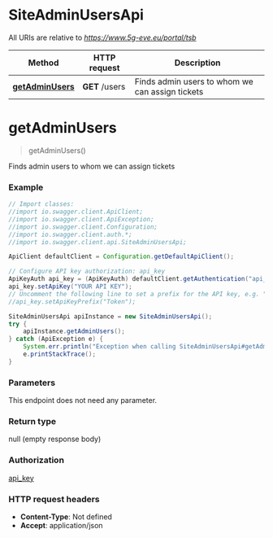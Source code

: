 # SiteAdminUsersApi

All URIs are relative to *https://www.5g-eve.eu/portal/tsb*

Method | HTTP request | Description
------------- | ------------- | -------------
[**getAdminUsers**](SiteAdminUsersApi.md#getAdminUsers) | **GET** /users | Finds admin users to whom we can assign tickets


<a name="getAdminUsers"></a>
# **getAdminUsers**
> getAdminUsers()

Finds admin users to whom we can assign tickets



### Example
```java
// Import classes:
//import io.swagger.client.ApiClient;
//import io.swagger.client.ApiException;
//import io.swagger.client.Configuration;
//import io.swagger.client.auth.*;
//import io.swagger.client.api.SiteAdminUsersApi;

ApiClient defaultClient = Configuration.getDefaultApiClient();

// Configure API key authorization: api_key
ApiKeyAuth api_key = (ApiKeyAuth) defaultClient.getAuthentication("api_key");
api_key.setApiKey("YOUR API KEY");
// Uncomment the following line to set a prefix for the API key, e.g. "Token" (defaults to null)
//api_key.setApiKeyPrefix("Token");

SiteAdminUsersApi apiInstance = new SiteAdminUsersApi();
try {
    apiInstance.getAdminUsers();
} catch (ApiException e) {
    System.err.println("Exception when calling SiteAdminUsersApi#getAdminUsers");
    e.printStackTrace();
}
```

### Parameters
This endpoint does not need any parameter.

### Return type

null (empty response body)

### Authorization

[api_key](../README.md#api_key)

### HTTP request headers

 - **Content-Type**: Not defined
 - **Accept**: application/json

